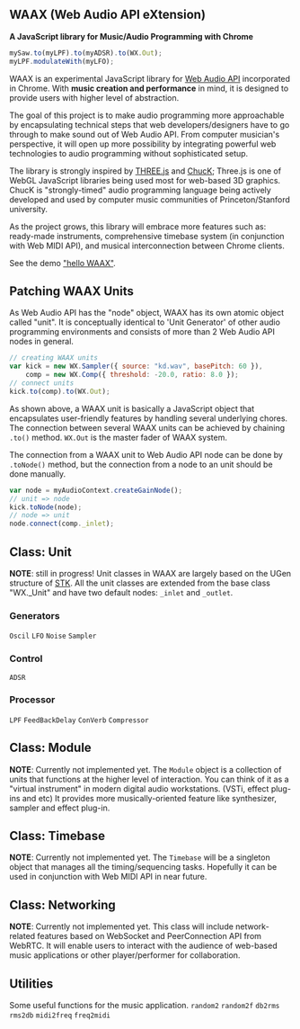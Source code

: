 WAAX (Web Audio API eXtension)
------------------------------
**A JavaScript library for Music/Audio Programming with Chrome**

```javascript
mySaw.to(myLPF).to(myADSR).to(WX.Out);
myLPF.modulateWith(myLFO);
```

WAAX is an experimental JavaScript library for [Web Audio API][1] incorporated in Chrome. With **music creation and performance** in mind, it is designed to provide users with higher level of abstraction.

The goal of this project is to make audio programming more approachable by encapsulating technical steps that web developers/designers have to go through to make sound out of Web Audio API. From computer musician's perspective, it will open up more possibility by integrating powerful web technologies to audio programming without sophisticated setup.

The library is strongly inspired by [THREE.js][2] and [ChucK][3]; Three.js is one of WebGL JavaScript libraries being used most for web-based 3D graphics. ChucK is "strongly-timed" audio programming language being actively developed and used by computer music communities of Princeton/Stanford university.

As the project grows, this library will embrace more features such as: ready-made instruments, comprehensive timebase system (in conjunction with Web MIDI API), and musical interconnection between Chrome clients.

See the demo ["hello WAAX"][4].

[1]: https://dvcs.w3.org/hg/audio/raw-file/tip/webaudio/specification.html "Web Audio API: W3C Editor's Draft"
[2]: https://github.com/mrdoob/three.js/ "THREE.js: Github Repo"
[3]: http://chuck.cs.princeton.edu/
[4]: http://hoch.github.com/waax/examples/hellowaax.html


Patching WAAX Units
-------------------

As Web Audio API has the "node" object, WAAX has its own atomic object called "unit". It is conceptually identical to 'Unit Generator' of other audio programming environments and consists of more than 2 Web Audio API nodes in general.
```javascript
// creating WAAX units
var kick = new WX.Sampler({ source: "kd.wav", basePitch: 60 }),
    comp = new WX.Comp({ threshold: -20.0, ratio: 8.0 });
// connect units
kick.to(comp).to(WX.Out);
```
As shown above, a WAAX unit is basically a JavaScript object that encapsulates user-friendly features by handling several underlying chores. The connection between several WAAX units can be achieved by chaining `.to()` method. `WX.Out` is the master fader of WAAX system.

The connection from a WAAX unit to Web Audio API node can be done by `.toNode()` method, but the connection from a node to an unit should be done manually.
```javascript
var node = myAudioContext.createGainNode();
// unit => node
kick.toNode(node);
// node => unit
node.connect(comp._inlet);
```

Class: Unit
-----------
**NOTE**: still in progress!
Unit classes in WAAX are largely based on the UGen structure of [STK][5]. All the unit classes are extended from the base class "WX._Unit" and have two default nodes: `_inlet` and `_outlet`.

### Generators
`Oscil` `LFO` `Noise` `Sampler`

### Control
`ADSR`

### Processor
`LPF` `FeedBackDelay` `ConVerb` `Compressor`

[5]: https://ccrma.stanford.edu/software/stk/classes.html

Class: Module
-------------
**NOTE**: Currently not implemented yet.
The `Module` object is a collection of units that functions at the higher level of interaction. You can think of it as a "virtual instrument" in modern digital audio workstations. (VSTi, effect plug-ins and etc) It provides more musically-oriented feature like synthesizer, sampler and effect plug-in.

Class: Timebase
---------------
**NOTE**: Currently not implemented yet.
The `Timebase` will be a singleton object that manages all the timing/sequencing tasks. Hopefully it can be used in conjunction with Web MIDI API in near future.

Class: Networking
-----------------
**NOTE**: Currently not implemented yet.
This class will include network-related features based on WebSocket and PeerConnection API from WebRTC. It will enable users to interact with the audience of web-based music applications or other player/performer for collaboration.

Utilities
---------
Some useful functions for the music application.
`random2` `random2f` `db2rms` `rms2db` `midi2freq` `freq2midi`